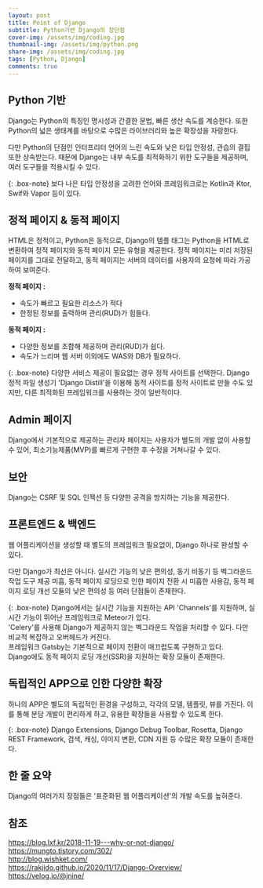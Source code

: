 ```yaml
---
layout: post
title: Point of Django
subtitle: Python기반 Django의 장단점
cover-img: /assets/img/coding.jpg
thumbnail-img: /assets/img/python.png
share-img: /assets/img/coding.jpg
tags: [Python, Django]
comments: true
---
```


## Python 기반

Django는 Python의 특징인 명시성과 간결한 문법, 빠른 생산 속도를 계승한다. 또한 Python의 넓은 생태계를 바탕으로 수많은 라이브러리와 높은 확장성을 자랑한다.

다만 Python의 단점인 인터프리터 언어의 느린 속도와 낮은 타입 안정성, 관습의 결핍 또한 상속받는다. 때문에 Django는 내부 속도를 최적화하기 위한 도구들을 제공하며, 여러 도구들을 적용시킬 수 있다.

{: .box-note}
보다 나은 타입 안정성을 고려한 언어와 프레임워크로는 Kotlin과 Ktor, Swif와 Vapor 등이 있다.




## 정적 페이지 & 동적 페이지

HTML은 정적이고, Python은 동적으로, Django의 템플 태그는 Python을 HTML로 변환하여 정적 페이지와 동적 페이지 모든 유형을 제공한다. 정적 페이지는 미리 저장된 페이지를 그대로 전달하고, 동적 페이지는 서버의 데이터를 사용자의 요청에 따라 가공하여 보여준다.

**정적 페이지 :**
 - 속도가 빠르고 필요한 리소스가 적다
 - 한정된 정보를 출력하며 관리(RUD)가 힘들다.

**동적 페이지 :**
  - 다양한 정보를 조합해 제공하며 관리(RUD)가 쉽다.
  - 속도가 느리며 웹 서버 이외에도 WAS와 DB가 필요하다.

{: .box-note}
다양한 서비스 제공이 필요없는 경우 정적 사이트를 선택한다. Django 정적 파일 생성기 'Django Distill'을 이용해 동적 사이트를 정적 사이트로 만들 수도 있지만, 다른 최적화된 프레임워크를 사용하는 것이 일반적이다.




## Admin 페이지

Django에서 기본적으로 제공하는 관리자 페이지는 사용자가 별도의 개발 없이 사용할 수 있어, 최소기능제품(MVP)를 빠르게 구현한 후 수정을 거쳐나갈 수 있다.




## 보안

Django는 CSRF 및 SQL 인젝션 등 다양한 공격을 방지하는 기능을 제공한다.




## 프론트엔드 & 백엔드
웹 어플리케이션을 생성할 때 별도의 프레임워크 필요없이, Django 하나로 완성할 수 있다.

다만 Django가 최선은 아니다. 실시간 기능의 낮은 편의성, 동기 비동기 등 벡그라운드 작업 도구 제공 미흡, 동적 페이지 로딩으로 인한 페이지 전환 시 미흡한 사용감, 동적 페이지 로딩 개선 모듈의 낮은 편의성 등 여러 단점들이 존재한다.

{: .box-note}
Django에서는 실시간 기능을 지원하는 API 'Channels'를 지원하며, 실시간 기능이 뛰어난 프레임워크로 Meteor가 있다.  
'Celery'를 사용해 Django가 제공하지 않는 벡그라운드 작업을 처리할 수 있다. 다만 비교적 복잡하고 오버헤드가 커진다.  
프레임워크 Gatsby는 기본적으로 페이지 전환이 매끄럽도록 구현하고 있다.  
Django에도 동적 페이지 로딩 개선(SSR)을 지원하는 확장 모듈이 존재한다.  




## 독립적인 APP으로 인한 다양한 확장

하나의 APP은 별도의 독립적인 환경을 구성하고, 각각의 모델, 템플릿, 뷰를 가진다. 이를 통해 분담 개발이 편리하게 하고, 유용한 확장들을 사용할 수 있도록 한다.

{: .box-note}
Django Extensions, Django Debug Toolbar, Rosetta, Django REST Framework, 검색, 캐싱, 이미지 변환, CDN 지원 등 수많은 확장 모듈이 존재한다.




## 한 줄 요약

Django의 여러가지 장점들은 '표준화된 웹 어플리케이션'의 개발 속도를 높혀준다.




## 참조
https://blog.lxf.kr/2018-11-19---why-or-not-django/  
https://mungto.tistory.com/302/  
http://blog.wishket.com/  
https://rakjido.github.io/2020/11/17/Django-Overview/  
https://velog.io/@jnine/  
